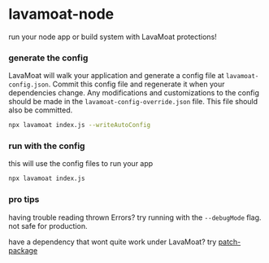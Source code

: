 # lavamoat-node

run your node app or build system with LavaMoat protections!

### generate the config

LavaMoat will walk your application and generate a config file at `lavamoat-config.json`.
Commit this config file and regenerate it when your dependencies change.
Any modifications and customizations to the config should be made in the `lavamoat-config-override.json` file.
This file should also be committed.

```bash
npx lavamoat index.js --writeAutoConfig
```

### run with the config

this will use the config files to run your app

```bash
npx lavamoat index.js
```


### pro tips

having trouble reading thrown Errors?
try running with the `--debugMode` flag.
not safe for production.

have a dependency that wont quite work under LavaMoat?
try [patch-package](https://github.com/ds300/patch-package)